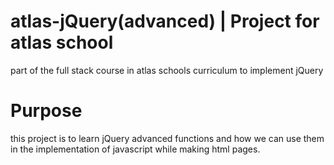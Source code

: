 # atlas-jQuery(advanced) | Project for atlas school
part of the full stack course in atlas schools curriculum to implement jQuery
# Purpose
this project is to learn jQuery advanced functions and how we can use them in the implementation of javascript while making html pages.
